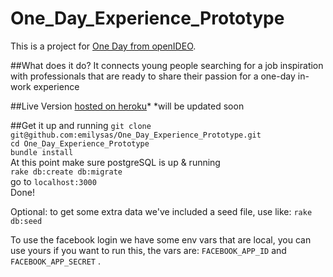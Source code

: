 # One_Day_Experience_Prototype
This is a project for [One Day from openIDEO](https://openideo.com/challenge/youth-employment-pathways/ideas/one-day).

##What does it do?
It connects young people searching for a job inspiration with professionals that are ready to share their passion for a one-day in-work experience

##Live Version
[hosted on heroku](https://one-day-project.herokuapp.com/)*
*will be updated soon

##Get it up and running
`git clone git@github.com:emilysas/One_Day_Experience_Prototype.git`  
`cd One_Day_Experience_Prototype`  
`bundle install`  
At this point make sure postgreSQL is up & running  
`rake db:create db:migrate`  
go to `localhost:3000`  
Done!

Optional:
to get some extra data we've included a seed file, use like:
`rake db:seed`

To use the facebook login we have some env vars that are local, you can use yours if you want to run this, the vars are: `FACEBOOK_APP_ID` and  `FACEBOOK_APP_SECRET` .